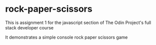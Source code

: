 # rock-paper-scissors
This is assignment 1 for the javascript section of The Odin Project's full stack developer course

It demonstrates a simple console rock paper scissors game